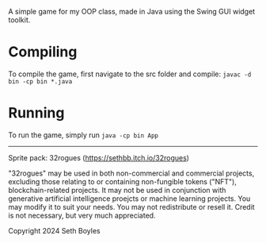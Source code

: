 A simple game for my OOP class, made in Java using the Swing GUI widget toolkit.

# Compiling
To compile the game, first navigate to the src folder and compile:
```javac -d bin -cp bin *.java```

# Running
To run the game, simply run
```java -cp bin App```

---

Sprite pack: 32rogues (https://sethbb.itch.io/32rogues)

"32rogues" may be used in both non-commercial and commercial projects, excluding those relating to or containing non-fungible tokens ("NFT"),  blockchain-related projects. It may not be used in conjunction with generative artificial intelligence proejcts or machine learning projects. You may modify it to suit your needs. You may not redistribute or resell it. Credit is not necessary, but very much appreciated. 

Copyright 2024 Seth Boyles
